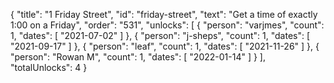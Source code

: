 {
  "title": "1 Friday Street",
  "id": "friday-street",
  "text": "Get a time of exactly 1:00 on a Friday",
  "order": "531",
  "unlocks": [
    {
      "person": "varjmes",
      "count": 1,
      "dates": [
        "2021-07-02"
      ]
    },
    {
      "person": "j-sheps",
      "count": 1,
      "dates": [
        "2021-09-17"
      ]
    },
    {
      "person": "leaf",
      "count": 1,
      "dates": [
        "2021-11-26"
      ]
    },
    {
      "person": "Rowan M",
      "count": 1,
      "dates": [
        "2022-01-14"
      ]
    }
  ],
  "totalUnlocks": 4
}
